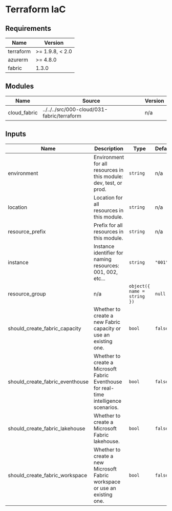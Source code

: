<!-- BEGIN_TF_DOCS -->
<!-- markdown-table-prettify-ignore-start -->
# Terraform IaC

## Requirements

| Name | Version |
|------|---------|
| terraform | >= 1.9.8, < 2.0 |
| azurerm | >= 4.8.0 |
| fabric | 1.3.0 |

## Modules

| Name | Source | Version |
|------|--------|---------|
| cloud\_fabric | ../../../src/000-cloud/031-fabric/terraform | n/a |

## Inputs

| Name | Description | Type | Default | Required |
|------|-------------|------|---------|:--------:|
| environment | Environment for all resources in this module: dev, test, or prod. | `string` | n/a | yes |
| location | Location for all resources in this module. | `string` | n/a | yes |
| resource\_prefix | Prefix for all resources in this module. | `string` | n/a | yes |
| instance | Instance identifier for naming resources: 001, 002, etc... | `string` | `"001"` | no |
| resource\_group | n/a | ```object({ name = string })``` | `null` | no |
| should\_create\_fabric\_capacity | Whether to create a new Fabric capacity or use an existing one. | `bool` | `false` | no |
| should\_create\_fabric\_eventhouse | Whether to create a Microsoft Fabric Eventhouse for real-time intelligence scenarios. | `bool` | `false` | no |
| should\_create\_fabric\_lakehouse | Whether to create a Microsoft Fabric lakehouse. | `bool` | `false` | no |
| should\_create\_fabric\_workspace | Whether to create a new Microsoft Fabric workspace or use an existing one. | `bool` | `false` | no |
<!-- markdown-table-prettify-ignore-end -->
<!-- END_TF_DOCS -->
